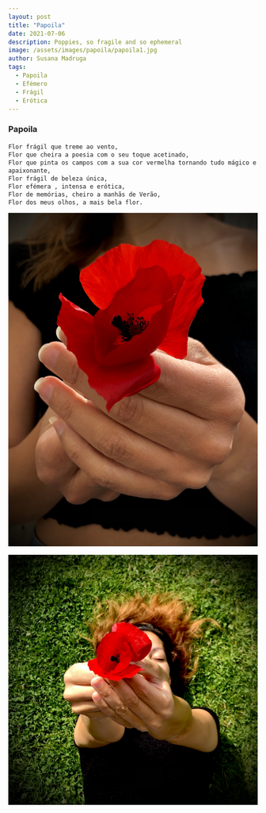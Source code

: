```yaml
---
layout: post
title: "Papoila"
date: 2021-07-06
description: Poppies, so fragile and so ephemeral 
image: /assets/images/papoila/papoila1.jpg
author: Susana Madruga
tags: 
  - Papoila
  - Efémero
  - Frágil
  - Erótica
---
```


### Papoila

~~~
Flor frágil que treme ao vento, 
Flor que cheira a poesia com o seu toque acetinado, 
Flor que pinta os campos com a sua cor vermelha tornando tudo mágico e apaixonante, 
Flor frágil de beleza única, 
Flor efémera , intensa e erótica, 
Flor de memórias, cheiro a manhãs de Verão, 
Flor dos meus olhos, a mais bela flor. 
~~~

![Poppie](/assets/images/papoila/papoila2.jpg)

![Poppie And Su](/assets/images/papoila/papoila3.jpg)
